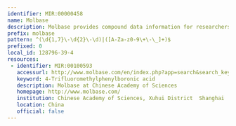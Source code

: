 ```yaml
---
identifier: MIR:00000458
name: Molbase
description: Molbase provides compound data information for researchers as well as listing suppliers and price information. It can be searched by keyword or CAS indetifier.
prefix: molbase
pattern: ^(\d{1,7}\-\d{2}\-\d)|([A-Za-z0-9\+\-\_]+)$
prefixed: 0
local_id: 128796-39-4
resources:
 - identifier: MIR:00100593
   accessurl: http://www.molbase.com/en/index.php?app=search&search_keyword=${lid}
   keyword: 4-Trifluoromethylphenylboronic acid
   description: Molbase at Chinese Academy of Sciences
   homepage: http://www.molbase.com/
   institution: Chinese Academy of Sciences, Xuhui District  Shanghai
   location: China
   official: false
---
```

